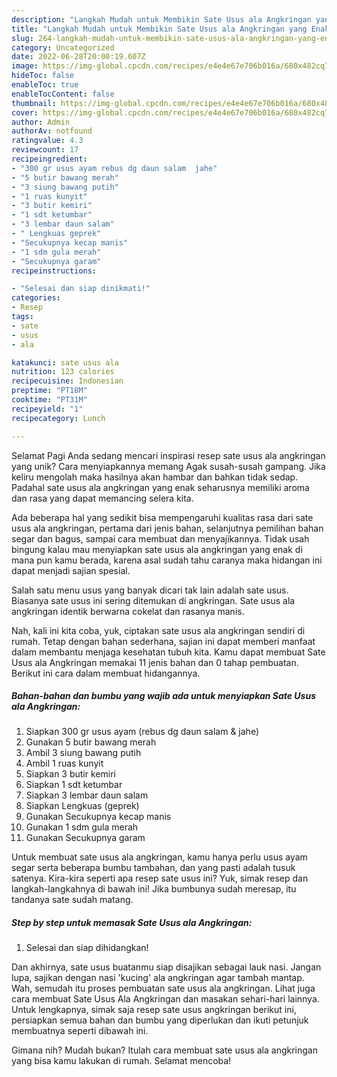 ```yaml
---
description: "Langkah Mudah untuk Membikin Sate Usus ala Angkringan yang Enak, Sempurna"
title: "Langkah Mudah untuk Membikin Sate Usus ala Angkringan yang Enak, Sempurna"
slug: 264-langkah-mudah-untuk-membikin-sate-usus-ala-angkringan-yang-enak-sempurna
category: Uncategorized
date: 2022-06-28T20:00:19.607Z
image: https://img-global.cpcdn.com/recipes/e4e4e67e706b016a/680x482cq70/sate-usus-ala-angkringan-foto-resep-utama.jpg
hideToc: false
enableToc: true
enableTocContent: false
thumbnail: https://img-global.cpcdn.com/recipes/e4e4e67e706b016a/680x482cq70/sate-usus-ala-angkringan-foto-resep-utama.jpg
cover: https://img-global.cpcdn.com/recipes/e4e4e67e706b016a/680x482cq70/sate-usus-ala-angkringan-foto-resep-utama.jpg
author: Admin
authorAv: notfound
ratingvalue: 4.3
reviewcount: 17
recipeingredient:
- "300 gr usus ayam rebus dg daun salam  jahe"
- "5 butir bawang merah"
- "3 siung bawang putih"
- "1 ruas kunyit"
- "3 butir kemiri"
- "1 sdt ketumbar"
- "3 lembar daun salam"
- " Lengkuas geprek"
- "Secukupnya kecap manis"
- "1 sdm gula merah"
- "Secukupnya garam"
recipeinstructions:

- "Selesai dan siap dinikmati!"
categories:
- Resep
tags:
- sate
- usus
- ala

katakunci: sate usus ala 
nutrition: 123 calories
recipecuisine: Indonesian
preptime: "PT18M"
cooktime: "PT31M"
recipeyield: "1"
recipecategory: Lunch

---
```



Selamat Pagi Anda sedang mencari inspirasi resep sate usus ala angkringan yang unik? Cara menyiapkannya memang Agak susah-susah gampang. Jika keliru mengolah maka hasilnya akan hambar dan bahkan tidak sedap. Padahal sate usus ala angkringan yang enak seharusnya memiliki aroma dan rasa yang dapat memancing selera kita.


Ada beberapa hal yang sedikit bisa mempengaruhi kualitas rasa dari sate usus ala angkringan, pertama dari jenis bahan, selanjutnya pemilihan bahan segar dan bagus, sampai cara membuat dan menyajikannya. Tidak usah bingung kalau mau menyiapkan sate usus ala angkringan yang enak di mana pun kamu berada, karena asal sudah tahu caranya maka hidangan ini dapat menjadi sajian spesial.

Salah satu menu usus yang banyak dicari tak lain adalah sate usus. Biasanya sate usus ini sering ditemukan di angkringan. Sate usus ala angkringan identik berwarna cokelat dan rasanya manis.


Nah, kali ini kita coba, yuk, ciptakan sate usus ala angkringan sendiri di rumah. Tetap dengan bahan sederhana, sajian ini dapat memberi manfaat dalam membantu menjaga kesehatan tubuh kita. Kamu dapat membuat Sate Usus ala Angkringan memakai 11 jenis bahan dan 0 tahap pembuatan. Berikut ini cara dalam membuat hidangannya.

<!--inarticleads1-->

##### Bahan-bahan dan bumbu yang wajib ada untuk menyiapkan Sate Usus ala Angkringan:

1. Siapkan 300 gr usus ayam (rebus dg daun salam &amp; jahe)
1. Gunakan 5 butir bawang merah
1. Ambil 3 siung bawang putih
1. Ambil 1 ruas kunyit
1. Siapkan 3 butir kemiri
1. Siapkan 1 sdt ketumbar
1. Siapkan 3 lembar daun salam
1. Siapkan  Lengkuas (geprek)
1. Gunakan Secukupnya kecap manis
1. Gunakan 1 sdm gula merah
1. Gunakan Secukupnya garam


Untuk membuat sate usus ala angkringan, kamu hanya perlu usus ayam segar serta beberapa bumbu tambahan, dan yang pasti adalah tusuk satenya. Kira-kira seperti apa resep sate usus ini? Yuk, simak resep dan langkah-langkahnya di bawah ini! Jika bumbunya sudah meresap, itu tandanya sate sudah matang. 

<!--inarticleads2-->

##### Step by step untuk memasak Sate Usus ala Angkringan:


1. Selesai dan siap dihidangkan!

Dan akhirnya, sate usus buatanmu siap disajikan sebagai lauk nasi. Jangan lupa, sajikan dengan nasi &#39;kucing&#39; ala angkringan agar tambah mantap. Wah, semudah itu proses pembuatan sate usus ala angkringan. Lihat juga cara membuat Sate Usus Ala Angkringan dan masakan sehari-hari lainnya. Untuk lengkapnya, simak saja resep sate usus angkringan berikut ini, persiapkan semua bahan dan bumbu yang diperlukan dan ikuti petunjuk membuatnya seperti dibawah ini. 

Gimana nih? Mudah bukan? Itulah cara membuat sate usus ala angkringan yang bisa kamu lakukan di rumah. Selamat mencoba!

